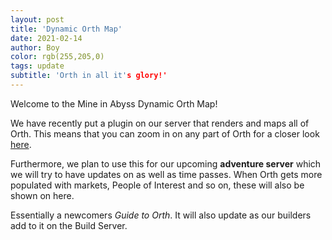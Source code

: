 ```yaml
---
layout: post
title: 'Dynamic Orth Map'
date: 2021-02-14
author: Boy
color: rgb(255,205,0)
tags: update
subtitle: 'Orth in all it's glory!'
---
```


Welcome to the Mine in Abyss Dynamic Orth Map!

We have recently put a plugin on our server that renders and maps all of Orth.
This means that you can zoom in on any part of Orth for a closer look [here](https://map.mineinabyss.com/#world;orthSE;90,64,-74;2).

Furthermore, we plan to use this for our upcoming **adventure server** which we will try to have updates on as well as time passes.
When Orth gets more populated with markets, People of Interest and so on, these will also be shown on here.

Essentially a newcomers *Guide to Orth*.
It will also update as our builders add to it on the Build Server.